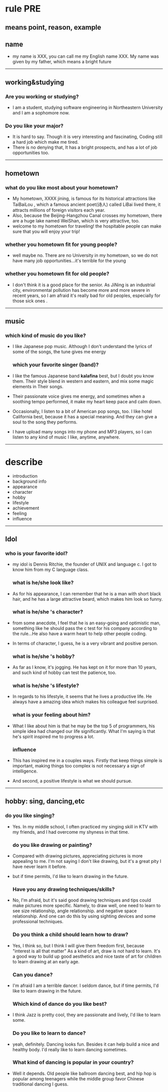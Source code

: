 <!-- toc -->



# rule PRE

## means point, reason, example

## name

* my name is XXX, you can call me my English name XXX. My name was given by my father, which means a bright future

---

## working&studying

### Are you working or studying?

* I am a student, studying software engineering in Northeastern University
  and I am a sophomore now.

### Do you like your major?

* It is hard to say. Though it is very interesting and fascinating, Coding still a hard job which make me tired.
* There is no denying that, It has a bright prospects, and has a lot of job opportunities too.  

---

## hometown

### what do you like most about your hometown?

* My hometown, XXXX jining, is famous for its historical attractions like TaiBaiLou , which a famous ancient poet\(诗人\) called LiBai lived there, it attracts millions of foreign visitors each year.
* Also, because the Beijing-Hangzhou Canal crosses my hometown, there are a huge lake named WeiShan, which is very attractive, too.
* welcome to my hometown for traveling! the hospitable people can make sure that you will enjoy your trip!

### whether you hometown fit for young people?

* well maybe no. There are no University in my hometown, so we do not have many job opportunities...it's
  terrible for the young

### whether you hometown fit for old people?

* I don't think it is a good place for the senior. As JiNing is an industrial city, environmental pollution has become more and more severe in recent years, so I am afraid it's really bad for old peoples, especially for those sick ones .

---

## music

### which kind of music do you like?

* I like Japanese pop music. Although I don't understand the lyrics of some of the songs, the tune gives me energy
  ### which your favorite singer \(band\)?

* I like the famous Japanese band **kalafina** best, but I doubt you know them. Their style blend in western and eastern, and mix some magic elements in Their songs.
* Their passionate voice gives me energy, and sometimes when a soothing tempo performed, it make my heart keep pace and calm down.  
* Occasionally, I listen to a bit of American pop songs, too. I like hotel California best, because it has a special meaning. And they can give a soul to the song they performs.
* I have upload many songs into my phone and MP3 players, so I can listen to any kind of music I like, anytime, anywhere.

---

# describe

* introduction  
* background info
* appearance
* character
* hobby
* lifestyle
* achievement
* feeling
* influence

---

## Idol

### who is your favorite idol?

* my idol is Dennis Ritchie, the founder of UNIX and language c. I got to know him from my C language class.
  ### what is he\/she look like?

* As for his appearance, I can remember that he is a man with short black hair, and he has a large attractive beard, which makes him look so funny.
  ### what is he\/she 's character?

* from some anecdote, I feel that he is an easy-going and optimistic man, something like he should pass the c test for his company according to the rule...He also have a warm heart to help other people coding.
* In terms of character, I guess, he is a very vibrant and positive person.
  ### what is he\/she 's hobby?

* As far as I know, it's jogging. He has kept on it for more than 10 years, and such kind of hobby can test the patience, too.
  ### what is he\/she 's lifestyle?

* In regards to his lifestyle, it seems that he lives a productive life. He always have a amazing idea which makes his colleague feel surprised.
  ### what is your feeling about him?

* What I like about him is that he may be the top 5 of programmers, his simple idea had changed our life significantly. What I'm saying is that he's spirit inspired me to progress a lot.
  ### influence

* This has inspired me in a couples ways. Firstly that keep things simple is important, making things too complex is not necessary a sign of intelligence.
* And second, a positive lifestyle is what we should pursue.

---

## hobby: sing, dancing,etc

### do you like singing?

* Yes. In my middle school, I often practiced my singing skill in KTV with my friends, and I had overcome my shyness in that time.
  ### do you like drawing or painting?

* Compared with drawing pictures, appreciating pictures is more appealing to me. I'm not saying I don't like drawing, but it's a great pity I have never learn it before.
* but if time permits, I'd like to learn drawing in the future.
  ### Have you any drawing techniques\/skills?

* No, I'm afraid, but it's said good drawing techniques and tips could make pictures more specific. Namely, to draw well, one need to learn to see size relationship, angle relationship. and negative space relationship. And one can do this by using sighting devices and some professional techniques.
  ### Do you think a child should learn how to draw?

* Yes, I think so, but I think I will give them freedom first, because "interest is all that matter" As a kind of art, draw is not hard to learn. It's a good way to build up good aesthetics and nice taste of art for children to learn drawing at an early age.
  ### Can you dance?

* I'm afraid I am a terrible dancer. I seldom dance, but if time permits, I'd like to learn drawing in the future.
  ### Which kind of dance do you like best?

* I think Jazz is pretty cool, they are passionate and lively, I'd like to learn some.
  ### Do you like to learn to dance?

* yeah, definitely. Dancing looks fun. Besides it can help build a nice and healthy body. I'd really like to learn dancing sometimes.
  ### What kind of dancing is popular in your country?

* Well it depends. Old people like ballroom dancing best, and hip hop is popular among teenagers while the middle group favor Chinese traditional dancing I guess.

